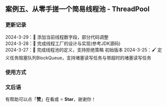 ## 案例五、从零手搓一个简易线程池 - ThreadPool

### 更新记录
2024-3-29：🔖 添加当前线程数字段，部分代码调整  
2024-3-28：🔖 完成线程工厂的设计与实现(参考JDK源码)  
2024-3-27：📖 完成线程池的定义，支持拒绝策略 初始版本
2024-3-25：🖌 定义任务阻塞队列BlockQueue，支持堵塞读写任务与带超时的堵塞读写任务

### 使用方式

### 文后语

有帮助可以点「**赞**」在看或 :star: **Star**，谢谢你！
